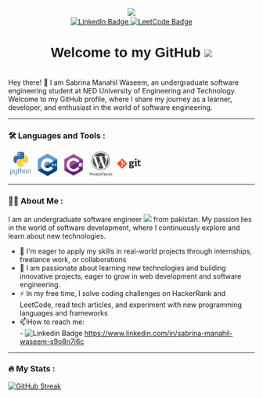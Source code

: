 
<!--
**Sabrina-manahil-waseem-006/Sabrina-manahil-waseem-006** is a ✨ _special_ ✨ repository because its `README.md` (this file) appears on your GitHub profile.

Here are some ideas to get you started:

- 🔭 I’m currently working on ...
- 🌱 I’m currently learning ...
- 👯 I’m looking to collaborate on ...
- 🤔 I’m looking for help with ...
- 💬 Ask me about ...
- 📫 How to reach me: ...
- 😄 Pronouns: ...
- ⚡ Fun fact: ...
-->


<div id="header" align="center">
  <img src="https://miro.medium.com/v2/resize:fit:1400/1*qdAW1TjCN57h1lbuuzvchg.gif" width="200"/>
</div>


<div id="badges" align="center">
  <a href="https://www.linkedin.com/in/sabrina-manahil-waseem-s9o8n7i6c">
    <img src="https://img.shields.io/badge/LinkedIn-blue?style=for-the-badge&logo=linkedin&logoColor=white" alt="LinkedIn Badge"/>
  </a>
  <a href="https://leetcode.com/Sabrina--FESE2023-006/">
    <img src="https://img.shields.io/badge/LeetCode-orange?style=for-the-badge&logo=leetcode&logoColor=white" alt="LeetCode Badge"/>
  </a>
</div>



<div align="center">
  <h1 style="font-family: Arial, sans-serif;">
    Welcome to my GitHub
    <img src="https://media.giphy.com/media/hvRJCLFzcasrR4ia7z/giphy.gif" width="30px"/>
  </h1>
</div>



<br>
Hey there! 👋 I am Sabrina Manahil Waseem, an undergraduate software engineering student at NED University of Engineering and Technology. Welcome to my GitHub profile, where I share my journey as a learner, developer, and enthusiast in the world of software engineering.

---

### :hammer_and_wrench: Languages and Tools :

<div>
  <img src="https://github.com/devicons/devicon/blob/master/icons/python/python-original-wordmark.svg" title="Python" alt="Python" width="50" height="50"/>&nbsp;
  <img src="https://github.com/devicons/devicon/blob/master/icons/cplusplus/cplusplus-original.svg" title="C++" alt="C++" width="45" height="45"/>&nbsp;
  <img src="https://github.com/devicons/devicon/blob/master/icons/csharp/csharp-original.svg" title="C#" alt="C#" width="45" height="45"/>&nbsp;
  <img src="https://github.com/devicons/devicon/blob/master/icons/wordpress/wordpress-plain-wordmark.svg" title="WordPress" alt="WordPress" width="50" height="50"/>&nbsp;
  <img src="https://github.com/devicons/devicon/blob/master/icons/git/git-original-wordmark.svg" title="Git" **alt="Git" width="50" height="50"/>
</div>


---

### :woman_technologist: About Me :


I am an undergraduate software engineer  <img src="https://media.giphy.com/media/WUlplcMpOCEmTGBtBW/giphy.gif" width="30"> from pakistan. My passion lies in the world of software development, where I continuously explore and learn about new technologies.
- :telescope: I'm eager to apply my skills in real-world projects through internships, freelance work, or collaborations
- :seedling: I am passionate about learning new technologies and building innovative projects, eager to grow in web development and software engineering.
- :zap: In my free time, I solve coding challenges on HackerRank and LeetCode, read tech articles, and experiment with new programming languages and frameworks
- :mailbox:How to reach me:<br>- ![Linkedin Badge](https://img.shields.io/badge/-blue?style=flat&logo=Linkedin&logoColor=white)  https://www.linkedin.com/in/sabrina-manahil-waseem-s9o8n7i6c



---

### :fire: My Stats :
[![GitHub Streak](https://github-readme-streak-stats.herokuapp.com?user=Sabrina-manahil-waseem-006&theme=dark&hide_border=true&date_format=j%20M%5B%20Y%5D)](https://git.io/streak-stats)
